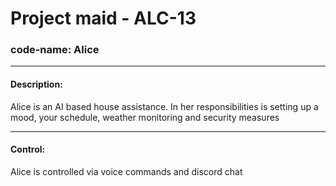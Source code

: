 # Project maid - ALC-13
### code-name: Alice

---

#### Description:

Alice is an AI based house assistance. 
In her responsibilities is setting up a mood, your schedule, weather monitoring and security measures

---

#### Control:

Alice is controlled via voice commands and discord chat